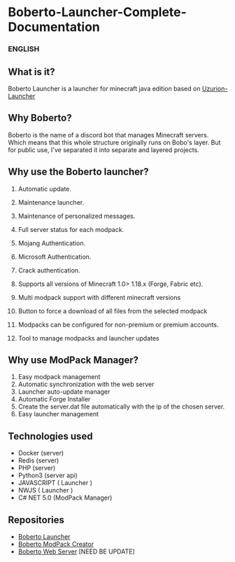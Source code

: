 # Boberto-Launcher-Complete-Documentation

### ENGLISH

## What is it?

Boberto Launcher is a launcher for minecraft java edition based on [Uzurion-Launcher](https://github.com/luuxis/Uzurion-Launcher)

## Why Boberto?

Boberto is the name of a discord bot that manages Minecraft servers. Which means that this whole structure originally runs on Bobo's layer. But for public use, I've separated it into separate and layered projects.

## Why use the Boberto launcher?

1. Automatic update.

2. Maintenance launcher.

3. Maintenance of personalized messages.

4. Full server status for each modpack.

5. Mojang Authentication.

6. Microsoft Authentication.

7. Crack authentication.

8. Supports all versions of Minecraft 1.0> 1.18.x (Forge, Fabric etc).

9. Multi modpack support with different minecraft versions

10. Button to force a download of all files from the selected modpack

11. Modpacks can be configured for non-premium or premium accounts.

12. Tool to manage modpacks and launcher updates

## Why use ModPack Manager?

1. Easy modpack management
2. Automatic synchronization with the web server
3. Launcher auto-update manager
4. Automatic Forge Installer
5. Create the server.dat file automatically with the ip of the chosen server.
6. Easy launcher management

## Technologies used

* Docker (server)
* Redis (server)
* PHP (server)
* Python3 (server api)
* JAVASCRIPT ( Launcher )
* NWJS ( Launcher )
* C# NET 5.0 (ModPack Manager)

## Repositories

* [Boberto Launcher](https://github.com/brutalzinn/boberto-minecraft-launcher)
* [Boberto ModPack Creator](https://github.com/brutalzinn/CriadorDeMods)
* [Boberto Web Server](https://github.com/brutalzinn/boberto-launcher-web) [NEED BE UPDATE]